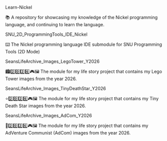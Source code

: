 
Learn-Nickel

📚️ A repository for showcasing my knowledge of the Nickel programming language, and continuing to learn the language. 

SNU_2D_ProgrammingTools_IDE_Nickel

⌨️ The Nickel programming language IDE submodule for SNU Programming Tools (2D Mode)

SeansLifeArchive_Images_LegoTower_Y2026

🏙️2️⃣️0️⃣️2️⃣️6️⃣️🎮️🖼️ The module for my life story project that contains my Lego Tower images from the year 2026. 

SeansLifeArchive_Images_TinyDeathStar_Y2026

⭐️2️⃣️0️⃣️2️⃣️6️⃣️🎮️🖼️ The module for my life story project that contains my Tiny Death Star images from the year 2026. 

SeansLifeArchive_Images_AdCom_Y2026

🥔️2️⃣️0️⃣️2️⃣️6️⃣️🎮️🖼️ The module for my life story project that contains my AdVenture Communist (AdCom) images from the year 2026. 


